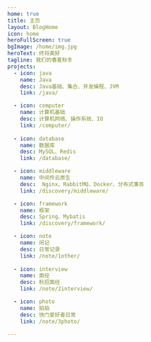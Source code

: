 ```yaml
---
home: true
title: 主页
layout: BlogHome
icon: home
heroFullScreen: true
bgImage: /home/img.jpg
heroText: 终将美好
tagline: 我们的春夏秋冬
projects:
  - icon: java
    name: Java
    desc: Java基础、集合、并发编程、JVM
    link: /java/

  - icon: computer
    name: 计算机基础
    desc: 计算机网络、操作系统、IO
    link: /computer/
    
  - icon: database
    name: 数据库
    desc: MySQL、Redis
    link: /database/

  - icon: middleware
    name: 中间件云原生
    desc:  Nginx、RabbitMQ、Docker、分布式事务
    link: /discovery/middleware/

  - icon: framework
    name: 框架
    desc: Spring、Mybatis
    link: /discovery/framework/

  - icon: note
    name: 闲记
    desc: 日常记录
    link: /note/1other/
    
  - icon: interview
    name: 面经
    desc: 秋招面经
    link: /note/2interview/

  - icon: photo
    name: 拍拍
    desc: 快门爱好者日常
    link: /note/3photo/

---
```


